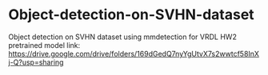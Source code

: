 # Object-detection-on-SVHN-dataset
Object detection on SVHN dataset using mmdetection for VRDL HW2
pretrained model link: https://drive.google.com/drive/folders/169dGedQ7nyYgUtvX7s2wwtcf58InXj-Q?usp=sharing
